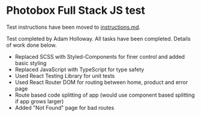 # Photobox Full Stack JS test

Test instructions have been moved to [instructions.md](instructions.md).

Test completed by Adam Holloway. All tasks have been completed. Details of work done below.

- Replaced SCSS with Styled-Components for finer control and added basic styling
- Replaced JavaScript with TypeScript for type safety
- Used React Testing Library for unit tests
- Used React Router DOM for routing between home, product and error page
- Route based code splitting of app (would use component based splitting if app grows larger)
- Added "Not Found" page for bad routes

